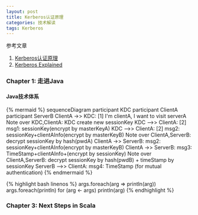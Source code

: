 ```yaml
---
layout: post
title: Kerberos认证原理
categories: 技术解读
tags: Kerberos
---
```


<!-- START doctoc generated TOC please keep comment here to allow auto update -->
<!-- DON'T EDIT THIS SECTION, INSTEAD RE-RUN doctoc TO UPDATE -->

<!-- END doctoc generated TOC please keep comment here to allow auto update -->

参考文章
1. [Kerberos认证原理](http://blog.csdn.net/wulantian/article/details/42418231)
2. [Kerberos Explained](https://msdn.microsoft.com/en-us/library/bb742516.aspx)

### Chapter 1: 走进Java

#### Java技术体系

{% mermaid %}
sequenceDiagram
participant KDC
participant ClientA
participant ServerB
ClientA ->> KDC: [1] I'm clientA, I want to visit serverA
Note over KDC,ClientA: KDC create new sessionKey
KDC -->> ClientA: [2] msg1: sessionKey(encrypt by masterKeyA)
KDC -->> ClientA: [2] msg2: sessionKey+clientAInfo(encrypt by masterKeyB)
Note over ClientA,ServerB: decrypt sessionKey by hash(pwdA)
ClientA ->> ServerB: msg2: sessionKey+clientAInfo(encrypt by masterKeyB)
ClientA ->> ServerB: msg3: TimeStamp+clientAInfo+(encrypt by sessionKey)
Note over ClientA,ServerB: decrypt sessionKey by hash(pwdB) + timeStamp by sessionKey
ServerB -->> ClientA: msg4: TimeStamp (for mutual authentication)
{% endmermaid %}



{% highlight bash linenos %}
args.foreach(arg => println(arg))
args.foreach(println)
for (arg <- args)
    println(arg)
{% endhighlight %}

### Chapter 3: Next Steps in Scala